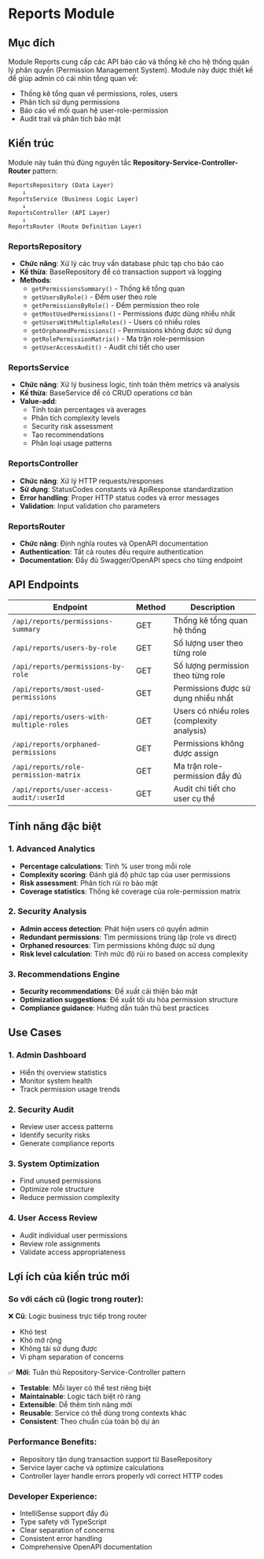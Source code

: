 # Reports Module

## Mục đích
Module Reports cung cấp các API báo cáo và thống kê cho hệ thống quản lý phân quyền (Permission Management System). Module này được thiết kế để giúp admin có cái nhìn tổng quan về:

- Thống kê tổng quan về permissions, roles, users
- Phân tích sử dụng permissions
- Báo cáo về mối quan hệ user-role-permission  
- Audit trail và phân tích bảo mật

## Kiến trúc

Module này tuân thủ đúng nguyên tắc **Repository-Service-Controller-Router** pattern:

```
ReportsRepository (Data Layer)
    ↓
ReportsService (Business Logic Layer)  
    ↓
ReportsController (API Layer)
    ↓
ReportsRouter (Route Definition Layer)
```

### ReportsRepository
- **Chức năng**: Xử lý các truy vấn database phức tạp cho báo cáo
- **Kế thừa**: BaseRepository để có transaction support và logging
- **Methods**:
  - `getPermissionsSummary()` - Thống kê tổng quan
  - `getUsersByRole()` - Đếm user theo role
  - `getPermissionsByRole()` - Đếm permission theo role
  - `getMostUsedPermissions()` - Permissions được dùng nhiều nhất
  - `getUsersWithMultipleRoles()` - Users có nhiều roles
  - `getOrphanedPermissions()` - Permissions không được sử dụng
  - `getRolePermissionMatrix()` - Ma trận role-permission
  - `getUserAccessAudit()` - Audit chi tiết cho user

### ReportsService  
- **Chức năng**: Xử lý business logic, tính toán thêm metrics và analysis
- **Kế thừa**: BaseService để có CRUD operations cơ bản
- **Value-add**:
  - Tính toán percentages và averages
  - Phân tích complexity levels
  - Security risk assessment
  - Tạo recommendations
  - Phân loại usage patterns

### ReportsController
- **Chức năng**: Xử lý HTTP requests/responses
- **Sử dụng**: StatusCodes constants và ApiResponse standardization  
- **Error handling**: Proper HTTP status codes và error messages
- **Validation**: Input validation cho parameters

### ReportsRouter
- **Chức năng**: Định nghĩa routes và OpenAPI documentation
- **Authentication**: Tất cả routes đều require authentication
- **Documentation**: Đầy đủ Swagger/OpenAPI specs cho từng endpoint

## API Endpoints

| Endpoint | Method | Description |
|----------|--------|-------------|
| `/api/reports/permissions-summary` | GET | Thống kê tổng quan hệ thống |
| `/api/reports/users-by-role` | GET | Số lượng user theo từng role |
| `/api/reports/permissions-by-role` | GET | Số lượng permission theo từng role |
| `/api/reports/most-used-permissions` | GET | Permissions được sử dụng nhiều nhất |
| `/api/reports/users-with-multiple-roles` | GET | Users có nhiều roles (complexity analysis) |
| `/api/reports/orphaned-permissions` | GET | Permissions không được assign |
| `/api/reports/role-permission-matrix` | GET | Ma trận role-permission đầy đủ |
| `/api/reports/user-access-audit/:userId` | GET | Audit chi tiết cho user cụ thể |

## Tính năng đặc biệt

### 1. Advanced Analytics
- **Percentage calculations**: Tính % user trong mỗi role
- **Complexity scoring**: Đánh giá độ phức tạp của user permissions
- **Risk assessment**: Phân tích rủi ro bảo mật
- **Coverage statistics**: Thống kê coverage của role-permission matrix

### 2. Security Analysis
- **Admin access detection**: Phát hiện users có quyền admin
- **Redundant permissions**: Tìm permissions trùng lặp (role vs direct)
- **Orphaned resources**: Tìm permissions không được sử dụng
- **Risk level calculation**: Tính mức độ rủi ro based on access complexity

### 3. Recommendations Engine
- **Security recommendations**: Đề xuất cải thiện bảo mật
- **Optimization suggestions**: Đề xuất tối ưu hóa permission structure
- **Compliance guidance**: Hướng dẫn tuân thủ best practices

## Use Cases

### 1. Admin Dashboard
- Hiển thị overview statistics
- Monitor system health
- Track permission usage trends

### 2. Security Audit
- Review user access patterns
- Identify security risks
- Generate compliance reports

### 3. System Optimization
- Find unused permissions
- Optimize role structure
- Reduce permission complexity

### 4. User Access Review
- Audit individual user permissions
- Review role assignments
- Validate access appropriateness

## Lợi ích của kiến trúc mới

### So với cách cũ (logic trong router):
❌ **Cũ**: Logic business trực tiếp trong router
- Khó test
- Khó mở rộng  
- Không tái sử dụng được
- Vi phạm separation of concerns

✅ **Mới**: Tuân thủ Repository-Service-Controller pattern
- **Testable**: Mỗi layer có thể test riêng biệt
- **Maintainable**: Logic tách biệt rõ ràng
- **Extensible**: Dễ thêm tính năng mới
- **Reusable**: Service có thể dùng trong contexts khác
- **Consistent**: Theo chuẩn của toàn bộ dự án

### Performance Benefits:
- Repository tận dụng transaction support từ BaseRepository
- Service layer cache và optimize calculations
- Controller layer handle errors properly với correct HTTP codes

### Developer Experience:
- IntelliSense support đầy đủ
- Type safety với TypeScript
- Clear separation of concerns
- Consistent error handling
- Comprehensive OpenAPI documentation